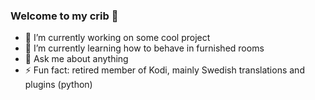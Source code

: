 ### Welcome to my crib 👋

- 🔭 I’m currently working on some cool project
- 🌱 I’m currently learning how to behave in furnished rooms
- 💬 Ask me about anything
- ⚡ Fun fact: retired member of Kodi, mainly Swedish translations and plugins (python)
